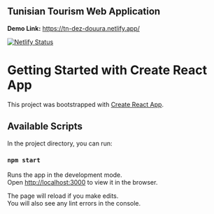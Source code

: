 ## Tunisian Tourism Web Application 

**Demo Link:** https://tn-dez-douura.netlify.app/

[![Netlify Status](https://api.netlify.com/api/v1/badges/074ba47d-e1c2-4ab2-ad64-9ca499779b78/deploy-status)](https://app.netlify.com/sites/tn-dez-douura/deploys)


# Getting Started with Create React App

This project was bootstrapped with [Create React App](https://github.com/facebook/create-react-app).

## Available Scripts

In the project directory, you can run:

### `npm start`

Runs the app in the development mode.\
Open [http://localhost:3000](http://localhost:3000) to view it in the browser.

The page will reload if you make edits.\
You will also see any lint errors in the console.

